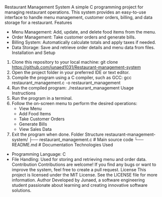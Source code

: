 Restaurant Management System
A simple C programming project for managing restaurant operations. This system provides an easy-to-use interface to handle menu management, customer orders, billing, and data storage for a restaurant.
Features
- Menu Management: Add, update, and delete food items from the menu.
- Order Management: Take customer orders and generate bills.
- Billing System: Automatically calculate totals and apply taxes if needed.
- Data Storage: Save and retrieve order details and menu data from files.
Installation and Setup
1. Clone this repository to your local machine:
   git clone https://github.com/junaed1031/Restaurant-management-system
2. Open the project folder in your preferred IDE or text editor.
3. Compile the program using a C compiler, such as GCC:
   gcc restaurant_management.c -o restaurant_management
4. Run the compiled program:
   ./restaurant_management
Usage Instructions
1. Run the program in a terminal.
2. Follow the on-screen menu to perform the desired operations:
   - View Menu
   - Add Food Items
   - Take Customer Orders
   - Generate Bills
   - View Sales Data
3. Exit the program when done.
Folder Structure
restaurant-management-system/
├── restaurant_management.c   # Main source code
└── README.md                 # Documentation
Technologies Used
- Programming Language: C
- File Handling: Used for storing and retrieving menu and order data.
Contribution
Contributions are welcome! If you find any bugs or want to improve the system, feel free to create a pull request.
License
This project is licensed under the MIT License. See the LICENSE file for more information.
Author
Developed by Junaed, a software engineering student passionate about learning and creating innovative software solutions.
